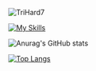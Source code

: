 
 
![TriHard7](https://cdn.discordapp.com/emojis/830386947636592670.webp?size=240&quality=lossless)



<!---
DonkVenom/DonkVenom is a ✨ special ✨ repository because its `README.md` (this file) appears on your GitHub profile.
You can click the Preview link to take a look at your changes.
--->

[![My Skills](https://skillicons.dev/icons?i=java,php,ts,sh)](https://skillicons.dev)
 

![Anurag's GitHub stats](https://github-readme-stats.vercel.app/api?username=DonkVenom&show_icons=true&)

[![Top Langs](https://github-readme-stats.vercel.app/api/top-langs/?username=DonkVenom&hide_progress=false)](https://github.com/anuraghazra/github-readme-stats)
